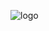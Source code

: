 ![logo](https://github.com/jordao24/Bici.Net/assets/157215791/2658b236-b32c-44cf-b8cf-5bae6ca9b6e5)
